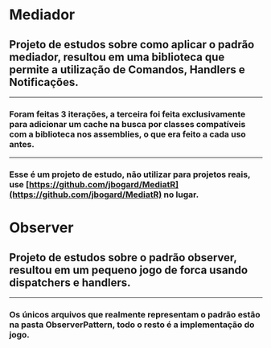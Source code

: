 # Mediador

## Projeto de estudos sobre como aplicar o padrão mediador, resultou em uma biblioteca que permite a utilização de Comandos, Handlers e Notificações.

-----

### Foram feitas 3 iterações, a terceira foi feita exclusivamente para adicionar um cache na busca por classes compatíveis com a biblioteca nos assemblies, o que era feito a cada uso antes.

----

###  Esse é um projeto de estudo, não utilizar para projetos reais, use [https://github.com/jbogard/MediatR](https://github.com/jbogard/MediatR) no lugar.

# Observer

## Projeto de estudos sobre o padrão observer, resultou em um pequeno jogo de forca usando dispatchers e handlers.

----
###  Os únicos arquivos que realmente representam o padrão estão na pasta ObserverPattern, todo o resto é a implementação do jogo.
